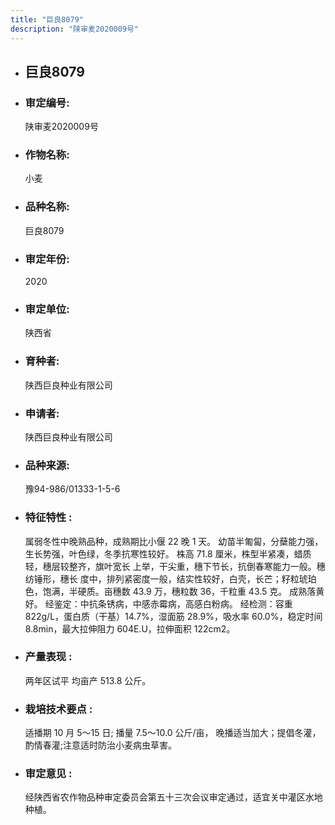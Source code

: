 ```yaml
---
title: "巨良8079"
description: "陕审麦2020009号"
---
```

* ## 巨良8079
* ###  审定编号:  
   陕审麦2020009号

*  ### 作物名称:  
   小麦

*   ###  品种名称: 
    巨良8079

*   ### 审定年份: 
    2020

*   ### 审定单位:  
    陕西省

*   ### 育种者:  
    陕西巨良种业有限公司

*   ### 申请者:  
    陕西巨良种业有限公司

*   ### 品种来源:  
    豫94-986/01333-1-5-6

*   ### 特征特性 : 
    属弱冬性中晚熟品种，成熟期比小偃 22 晚 1 天。 幼苗半匍匐，分蘖能力强，生长势强，叶色绿，冬季抗寒性较好。  株高 71.8 厘米，株型半紧凑，蜡质轻，穗层较整齐，旗叶宽长 上举，干尖重，穗下节长，抗倒春寒能力一般。穗纺锤形，穗长 度中，排列紧密度一般，结实性较好，白壳，长芒；籽粒琥珀色，饱满，半硬质。亩穗数 43.9 万，穗粒数 36，千粒重 43.5 克。 成熟落黄好。
经鉴定：中抗条锈病，中感赤霉病，高感白粉病。
经检测：容重 822g/L，蛋白质（干基）14.7%，湿面筋 28.9%，吸水率 60.0%，稳定时间 8.8min，最大拉伸阻力 604E.U，拉伸面积 122cm2。

*   ### 产量表现 : 
    两年区试平 均亩产 513.8 公斤。

*   ### 栽培技术要点 : 
    适播期 10 月 5～15 日; 播量 7.5～10.0 公斤/亩， 晚播适当加大；提倡冬灌，酌情春灌;注意适时防治小麦病虫草害。

*   ### 审定意见 : 
    经陕西省农作物品种审定委员会第五十三次会议审定通过，适宜关中灌区水地种植。
